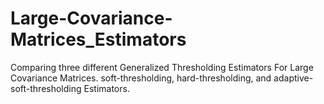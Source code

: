 # Large-Covariance-Matrices_Estimators
Comparing three different Generalized Thresholding Estimators For Large Covariance Matrices. soft-thresholding, hard-thresholding, and adaptive-soft-thresholding Estimators.

